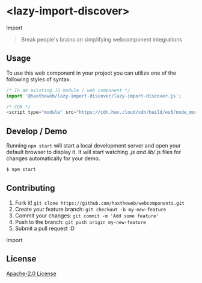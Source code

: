 # &lt;lazy-import-discover&gt;

Import
> Break people&#39;s brains on simplifying webcomponent integrations

## Usage
To use this web component in your project you can utilize one of the following styles of syntax.

```js
/* In an existing JS module / web component */
import '@haxtheweb/lazy-import-discover/lazy-import-discover.js';

/* CDN */
<script type="module" src="https://cdn.hax.cloud/cdn/build/es6/node_modules/@haxtheweb/lazy-import-discover/lazy-import-discover.js"></script>
```

## Develop / Demo
Running `npm start` will start a local development server and open your default browser to display it. It will start watching *.js and lib/*.js files for changes automatically for your demo.
```bash
$ npm start
```


## Contributing

1. Fork it! `git clone https://github.com/haxtheweb/webcomponents.git`
2. Create your feature branch: `git checkout -b my-new-feature`
3. Commit your changes: `git commit -m 'Add some feature'`
4. Push to the branch: `git push origin my-new-feature`
5. Submit a pull request :D

Import

## License
[Apache-2.0 License](http://opensource.org/licenses/Apache-2.0)